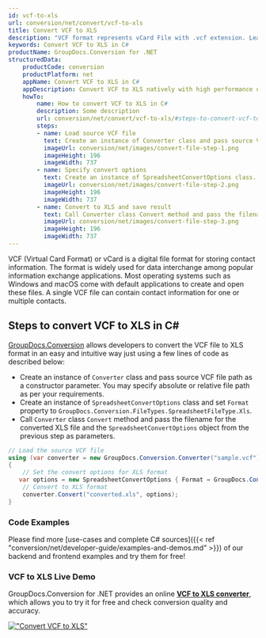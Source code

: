 ```yaml
---
id: vcf-to-xls
url: conversion/net/convert/vcf-to-xls
title: Convert VCF to XLS
description: "VCF format represents vCard File with .vcf extension. Learn how to convert VCF to XLS file programmatically in C# language using GroupDocs.Conversion for .NET library."
keywords: Convert VCF to XLS in C#
productName: GroupDocs.Conversion for .NET
structuredData:
    productCode: conversion
    productPlatform: net
    appName: Convert VCF to XLS in C#
    appDescription: Convert VCF to XLS natively with high performance using C# language and server side GroupDocs.Conversion for .NET APIs, without the use of any software like Microsoft or Open Office.
    howTo:
        name: How to convert VCF to XLS in C# 
        description: Some description
        url: conversion/net/convert/vcf-to-xls/#steps-to-convert-vcf-to-xls-in-c
        steps:
        - name: Load source VCF file 
          text: Create an instance of Converter class and pass source VCF file path as a constructor parameter. You may specify absolute or relative file path as per your requirements. 
          imageUrl: conversion/net/images/convert-file-step-1.png
          imageHeight: 196
          imageWidth: 737
        - name: Specify convert options 
          text: Create an instance of SpreadsheetConvertOptions class.
          imageUrl: conversion/net/images/convert-file-step-2.png
          imageHeight: 196
          imageWidth: 737
        - name: Convert to XLS and save result 
          text: Call Converter class Convert method and pass the filename for the converted HTML file and the SpreadsheetConvertOptions object from the previous step as parameters.
          imageUrl: conversion/net/images/convert-file-step-3.png
          imageHeight: 196
          imageWidth: 737
---
```


VCF (Virtual Card Format) or vCard is a digital file format for storing contact information. The format is widely used for data interchange among popular information exchange applications. Most operating systems such as Windows and macOS come with default applications to create and open these files. A single VCF file can contain contact information for one or multiple contacts.

## Steps to convert VCF to XLS in C#

[GroupDocs.Conversion](https://products.groupdocs.com/conversion/net) allows developers to convert the VCF file to XLS format in an easy and intuitive way just using a few lines of code as described below:

* Create an instance of `Converter` class and pass source VCF file path as a constructor parameter. You may specify absolute or relative file path as per your requirements. 
* Create an instance of `SpreadsheetConvertOptions` class and set `Format` property to `GroupDocs.Conversion.FileTypes.SpreadsheetFileType.Xls`.
* Call `Converter` class `Convert` method and pass the filename for the converted XLS file and the `SpreadsheetConvertOptions` object from the previous step as parameters.

```csharp
// Load the source VCF file
using (var converter = new GroupDocs.Conversion.Converter("sample.vcf"))
{
    // Set the convert options for XLS format
   var options = new SpreadsheetConvertOptions { Format = GroupDocs.Conversion.FileTypes.SpreadsheetFileType.Xls };
    // Convert to XLS format
    converter.Convert("converted.xls", options);
}
```

### Code Examples

Please find more [use-cases and complete C# sources]({{< ref "conversion/net/developer-guide/examples-and-demos.md" >}}) of our backend and frontend examples and try them for free!

### VCF to XLS Live Demo

GroupDocs.Conversion for .NET provides an online [**VCF to XLS converter**](https://products.groupdocs.app/conversion/vcf-to-xls), which allows you to try it for free and check conversion quality and accuracy.

[!["Convert VCF to XLS"](conversion/net/images/convert-to-xls/convert-vcf-to-xls.png)](https://products.groupdocs.app/conversion/vcf-to-xls)